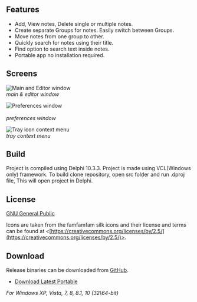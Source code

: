 

## Features
 * Add, View notes, Delete single or multiple notes. 
 * Create separate Groups for notes. Easily switch between Groups.
 * Move notes from one group to other.
 * Quickly search for notes using their title.
 * Find option to search text inside notes. 
 * Portable app no installation required.

## Screens

![Main and Editor window](https://i.imgur.com/Tm3iVcj.png)
<br>*main & editor window*

![Preferences window](https://i.imgur.com/r7HAz3M.png)  
<br>*preferences window*

![Tray icon context menu](https://i.postimg.cc/NjwFncpt/sshot-167.png)<br>*tray context menu*


## Build

Project is compiled using Delphi 10.3.3. Project is made using VCL(Windows only) framework. To build clone repository, open src folder and run .dproj file, This will open project in Delphi. 


## License
 
[GNU General Public](https://www.gnu.org/licenses/)

Icons are taken from the famfamfam silk icons and their license and terms can be found at
<[https://creativecommons.org/licenses/by/2.5/](https://creativecommons.org/licenses/by/2.5/)>.

## Download

Release binaries can be downloaded from [GitHub](https://github.com/OnlyDeLtA/NotesMan/releases).
 * [Download Latest Portable](https://github.com/OnlyDeLtA/NotesMan/releases/1.2.6)

  *For Windows XP, Vista, 7, 8, 8.1, 10 (32\64-bit)*